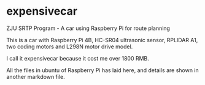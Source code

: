 # expensivecar
ZJU SRTP Program - A car using Raspberry Pi for route planning

This is a car with Raspberry Pi 4B, HC-SR04 ultrasonic sensor, RPLIDAR A1, two coding motors and L298N motor drive model.

I call it expensivecar because it cost me over 1800 RMB.

All the files in ubuntu of Raspberry Pi has laid here, and details are shown in another markdown file.
